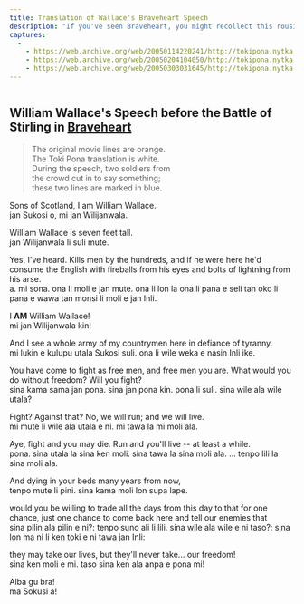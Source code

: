 ```yaml
---
title: Translation of Wallace's Braveheart Speech
description: "If you've seen Braveheart, you might recollect this rousing speech. As the English are marching onto the battlefield, the much smaller Scottish rebel army becomes frightened and wants to run away into the hills. Then, Wallace arrives and gives this speech, which inspires the Scottish and leads them to victory."
captures:
  -
    - https://web.archive.org/web/20050114220241/http://tokipona.nytka.org:80/text/braveheart.html
    - https://web.archive.org/web/20050204104050/http://tokipona.nytka.org:80/text/braveheart.html
    - https://web.archive.org/web/20050303031645/http://tokipona.nytka.org:80/text/braveheart.html
---
```


<img/>

## William Wallace's Speech before the Battle of Stirling in <u>Braveheart</u>


> The original movie lines are <span class="original">orange</span>.  
> The Toki Pona translation is <span class="translation">white</span>.  
> During the speech, two soldiers from  
> the crowd cut in to say something;  
> these two lines are marked in <span class="original alt">blue</span>.

<span class="original">Sons of Scotland, I am William Wallace.</span>  
<span class="translation">jan Sukosi o, mi jan Wilijanwala.</span>  

<span class="original alt">William Wallace is seven feet tall.</span>  
<span class="translation">jan Wilijanwala li suli mute.</span>  

<span class="original">Yes, I've heard. Kills men by the hundreds, and if he were here he'd consume the English with fireballs from his eyes and bolts of lightning from his arse.</span>  
<span class="translation">a. mi sona. ona li moli e jan mute. ona li lon la ona li pana e seli tan oko li pana e wawa tan monsi li moli e jan Inli.</span>  

<span class="original">I <b>AM</b> William Wallace!</span>  
<span class="translation">mi jan Wilijanwala kin!</span>  

<span class="original">And I see a whole army of my countrymen here in defiance of tyranny.</span>  
<span class="translation">mi lukin e kulupu utala Sukosi suli. ona li wile weka e nasin Inli ike.</span>  

<span class="original">You have come to fight as free men, and free men you are. What would you do without freedom? Will you fight?</span>  
<span class="translation">sina kama sama jan pona. sina jan pona kin. pona li suli. sina wile ala wile utala?</span>  

<span class="original alt">Fight? Against that? No, we will run; and we will live.</span>  
<span class="translation">mi mute li wile ala utala e ni. mi tawa la mi moli ala.</span>  

<span class="original">Aye, fight and you may die. Run and you'll live -- at least a while.</span>  
<span class="translation">pona. sina utala la sina ken moli. sina tawa la sina moli ala. ... tenpo lili la sina moli ala.</span>  

<span class="original">And dying in your beds many years from now,</span>  
<span class="translation">tenpo mute li pini. sina kama moli lon supa lape.</span>  

<span class="original">would you be willing to trade all the days from this day to that for one chance, just one chance to come back here and tell our enemies that</span>   
<span class="translation">sina pilin ala pilin e ni?: tenpo suno ali li lili. sina wile ala wile e ni taso?: sina lon ma ni li ken toki e ni tawa jan Inli:</span>  

<span class="original">they may take our lives, but they'll never take... our freedom!</span>  
<span class="translation">sina ken moli e mi. taso sina ken ala anpa e pona mi!</span>

<span class="original">Alba gu bra!</span>  
<span class="translation">ma Sokusi a!</span>